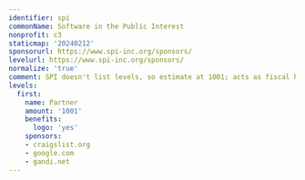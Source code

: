 ```yaml
---
identifier: spi
commonName: Software in the Public Interest
nonprofit: c3
staticmap: '20240212'
sponsorurl: https://www.spi-inc.org/sponsors/
levelurl: https://www.spi-inc.org/sponsors/
normalize: 'true'
comment: SPI doesn't list levels, so estimate at 1001; acts as fiscal host elsewhere
levels:
  first:
    name: Partner
    amount: '1001'
    benefits:
      logo: 'yes'
    sponsors:
    - craigslist.org
    - google.com
    - gandi.net
---
```

